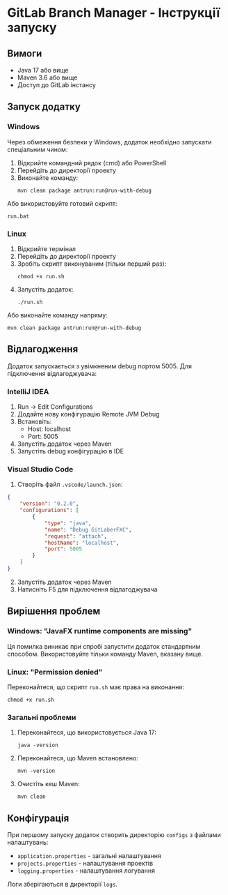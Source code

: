 # GitLab Branch Manager - Інструкції запуску

## Вимоги

- Java 17 або вище
- Maven 3.6 або вище
- Доступ до GitLab інстансу

## Запуск додатку

### Windows

Через обмеження безпеки у Windows, додаток необхідно запускати спеціальним чином:

1. Відкрийте командний рядок (cmd) або PowerShell
2. Перейдіть до директорії проекту
3. Виконайте команду:
   ```
   mvn clean package antrun:run@run-with-debug
   ```

Або використовуйте готовий скрипт:
```
run.bat
```

### Linux

1. Відкрийте термінал
2. Перейдіть до директорії проекту
3. Зробіть скрипт виконуваним (тільки перший раз):
   ```
   chmod +x run.sh
   ```
4. Запустіть додаток:
   ```
   ./run.sh
   ```

Або виконайте команду напряму:
```
mvn clean package antrun:run@run-with-debug
```

## Відлагодження

Додаток запускається з увімкненим debug портом 5005. Для підключення відлагоджувача:

### IntelliJ IDEA

1. Run → Edit Configurations
2. Додайте нову конфігурацію Remote JVM Debug
3. Встановіть:
   - Host: localhost
   - Port: 5005
4. Запустіть додаток через Maven
5. Запустіть debug конфігурацію в IDE

### Visual Studio Code

1. Створіть файл `.vscode/launch.json`:
```json
{
    "version": "0.2.0",
    "configurations": [
        {
            "type": "java",
            "name": "Debug GitLaberFXC",
            "request": "attach",
            "hostName": "localhost",
            "port": 5005
        }
    ]
}
```
2. Запустіть додаток через Maven
3. Натисніть F5 для підключення відлагоджувача

## Вирішення проблем

### Windows: "JavaFX runtime components are missing"

Ця помилка виникає при спробі запустити додаток стандартним способом. Використовуйте тільки команду Maven, вказану вище.

### Linux: "Permission denied"

Переконайтеся, що скрипт `run.sh` має права на виконання:
```
chmod +x run.sh
```

### Загальні проблеми

1. Переконайтеся, що використовується Java 17:
   ```
   java -version
   ```

2. Переконайтеся, що Maven встановлено:
   ```
   mvn -version
   ```

3. Очистіть кеш Maven:
   ```
   mvn clean
   ```

## Конфігурація

При першому запуску додаток створить директорію `configs` з файлами налаштувань:
- `application.properties` - загальні налаштування
- `projects.properties` - налаштування проектів
- `logging.properties` - налаштування логування

Логи зберігаються в директорії `logs`.
